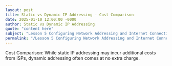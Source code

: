 ```yaml
---
layout: post
title: Static vs Dynamic IP Addressing - Cost Comparison
date: 2025-01-10 12:00:00 -0000
author: Static vs Dynamic IP Addressing
quote: "content here"
subject: "Lesson 5 Configuring Network Addressing and Internet Connections"
permalink: "/Lesson 5 Configuring Network Addressing and Internet Connections/Static vs Dynamic IP Addressing/Static vs Dynamic IP Addressing - Cost Comparison"
---
```


Cost Comparison: While static IP addressing may incur additional costs from ISPs, dynamic addressing often comes at no extra charge.
